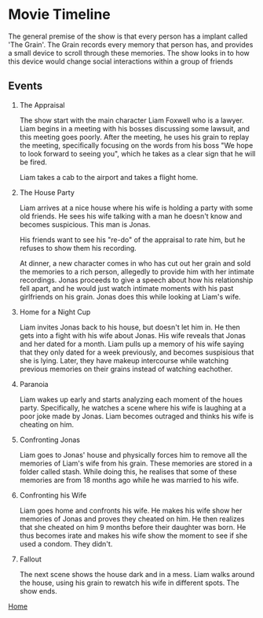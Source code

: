 # Movie Timeline

The general premise of the show is that every person has a implant called 'The Grain'. The Grain records every memory that person has, and provides a small device to scroll through these memories. The show looks in to how this device would change social interactions within a group of friends

## Events

1. The Appraisal
    
    The show start with the main character Liam Foxwell who is a lawyer. Liam begins in a meeting with his bosses discussing some lawsuit, and this meeting goes poorly. After the meeting, he uses his grain to replay the meeting, specifically focusing on the words from his boss "We hope to look forward to seeing you", which he takes as a clear sign that he will be fired.

    Liam takes a cab to the airport and takes a flight home. 

2. The House Party
   
   Liam arrives at a nice house where his wife is holding a party with some old friends. He sees his wife talking with a man he doesn't know and becomes suspicious. This man is Jonas. 

   His friends want to see his "re-do" of the appraisal to rate him, but he refuses to show them his recording. 

   At dinner, a new character comes in who has cut out her grain and sold the memories to a rich person, allegedly to provide him with her intimate recordings. Jonas proceeds to give a speech about how his relationship fell apart, and he would just watch intimate moments with his past girlfriends on his grain. Jonas does this while looking at Liam's wife. 

3. Home for a Night Cup

    Liam invites Jonas back to his house, but doesn't let him in. He then gets into a fight with his wife about Jonas. His wife reveals that Jonas and her dated for a month. Liam pulls up a memory of his wife saying that they only dated for a week previously, and becomes suspisious that she is lying. Later, they have makeup intercourse while watching previous memories on their grains instead of watching eachother. 

4. Paranoia 

    Liam wakes up early and starts analyzing each moment of the houes party. Specifically, he watches a scene where his wife is laughing at a poor joke made by Jonas. Liam becomes outraged and thinks his wife is cheating on him. 

5. Confronting Jonas

    Liam goes to Jonas' house and physically forces him to remove all the memories of Liam's wife from his grain. These memories are stored in a folder called stash. While doing this, he realises that some of these memories are from 18 months ago while he was married to his wife. 

6. Confronting his Wife

    Liam goes home and confronts his wife. He makes his wife show her memories of Jonas and proves they cheated on him. He then realizes that she cheated on him 9 months before their daughter was born. He thus becomes irate and makes his wife show the moment to see if she used a condom. They didn't. 

7. Fallout

    The next scene shows the house dark and in a mess. Liam walks around the house, using his grain to rewatch his wife in different spots. The show ends.

[Home](https://saahilclaypool.github.io/blackmirror/)